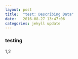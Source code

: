 ```yaml
---
layout: post
title:  "test: Describing Data"
date:   2016-08-27 13:47:06
categories: jekyll update
---
```


### testing

1,2